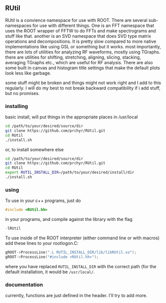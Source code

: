 ## RUtil

RUtil is a convience namespace for use with ROOT. There are several sub-namespaces for use with different things. One is an FFT namespace that uses the ROOT wrapper of FFTW to do FFTs and make spectrograms and stuff like that. another is an SVD namespace that does SVD type matrix operations and decompositions. It is pretty slow compared to more native implementations like using GSL or something but it works. most importantly, there are lots of utilities for analyzing RF waveforms, mostly using TGraphs. there are utilities for shifting, stretching, aligning, slicing, stacking, averaging TGraphs etc., which are useful for RF analysis. There are also some built in canvas and histogram title settings that make the default plots look less like garbage. 

some stuff might be broken and things might not work right and I add to this regularly. I will do my best to not break backward compatibility if i add stuff, but no promises. 


### installing

basic install, will put things in the appropriate places in /usr/local

```bash
cd /path/to/your/desired/source/dir
git clone https://github.com/prchyr/RUtil.git
cd RUtil
./install.sh
```
or, to install somewhere else

```bash
cd /path/to/your/desired/source/dir
git clone https://github.com/prchyr/RUtil.git
cd RUtil
export RUTIL_INSTALL_DIR=/path/to/your/desired/install/dir
./install.sh
```

### using

To use in your c++ programs, just do 

```c++
#include <RUtil.hh>
```

in your programs, and compile against the library with the flag

```c++
-lRUtil
```

To use inside of the ROOT interpreter (either command line or with macros) add these lines to your rootlogon.C:

```c++
gROOT->ProcessLine(".L RUTIL_INSTALL_DIR/lib/libRUtil.so");
gROOT->ProcessLine("#include <RUtil.hh>");
```

where you have replaced ```RUTIL_INSTALL_DIR``` with the correct path (for the default installation, it would be ```/usr/local/```. 


### documentation

currently, functions are just defined in the header. I'll try to add more.
